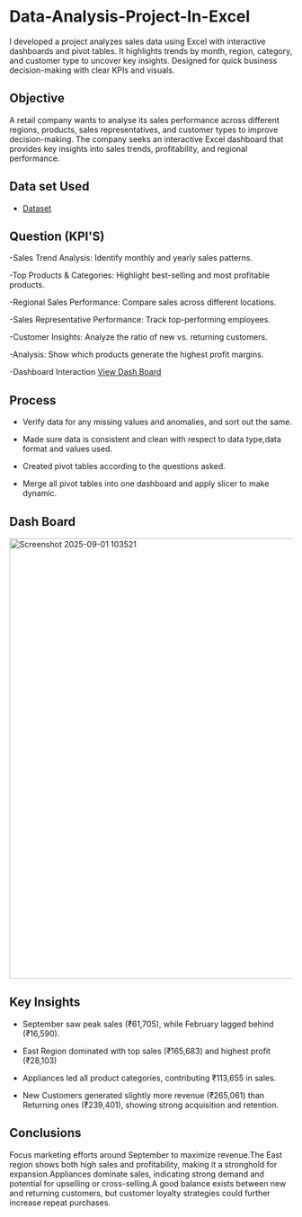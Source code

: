 # Data-Analysis-Project-In-Excel
I developed a project analyzes sales data using Excel with interactive dashboards and pivot tables. It highlights trends by month, region, category, and customer type to uncover key insights. Designed for quick business decision-making with clear KPIs and visuals.

## Objective
A retail company wants to analyse its sales performance across different regions, products, sales representatives, and customer types to improve decision-making. The company seeks an interactive Excel dashboard that provides key insights into sales trends, profitability, and regional performance.

## Data set Used
- <a href="https://github.com/Gokul-madhaiyan/Data-Analysis-Project-In-Excel/blob/main/Excel%20Project.xlsx">Dataset</a> 

## Question (KPI'S)
-Sales Trend Analysis: Identify monthly and yearly sales patterns.

-Top Products & Categories: Highlight best-selling and most profitable products.

-Regional Sales Performance: Compare sales across different locations.

-Sales Representative Performance: Track top-performing employees.

-Customer Insights: Analyze the ratio of new vs. returning customers.

-Analysis: Show which products generate the highest profit margins.


-Dashboard Interaction <a href="https://github.com/Gokul-madhaiyan/Data-Analysis-Project-In-Excel/blob/main/Screenshot%202025-09-01%20103521.png">View Dash Board</a>

## Process 
- Verify data for any missing values and anomalies, and sort out the same.

- Made sure data is consistent and clean with respect to data type,data format and values used.

- Created pivot tables according to the questions asked.

- Merge all pivot tables into one dashboard and apply slicer to make dynamic.

## Dash Board
  <img width="1869" height="784" alt="Screenshot 2025-09-01 103521" src="https://github.com/user-attachments/assets/69532e25-7a5b-4df4-89db-795cc469bdf8" />

## Key Insights
- September saw peak sales (₹61,705), while February lagged behind (₹16,590).

- East Region dominated with top sales (₹165,683) and highest profit (₹28,103)

- Appliances led all product categories, contributing ₹113,655 in sales.

- New Customers generated slightly more revenue (₹265,061) than Returning ones (₹239,401), showing strong acquisition and retention.

## Conclusions
Focus marketing efforts around September to maximize revenue.The East region shows both high sales and profitability, making it a stronghold for expansion.Appliances dominate sales, indicating strong demand and potential for upselling or cross-selling.A good balance exists between new and returning customers, but customer loyalty strategies could further increase repeat purchases.

 

